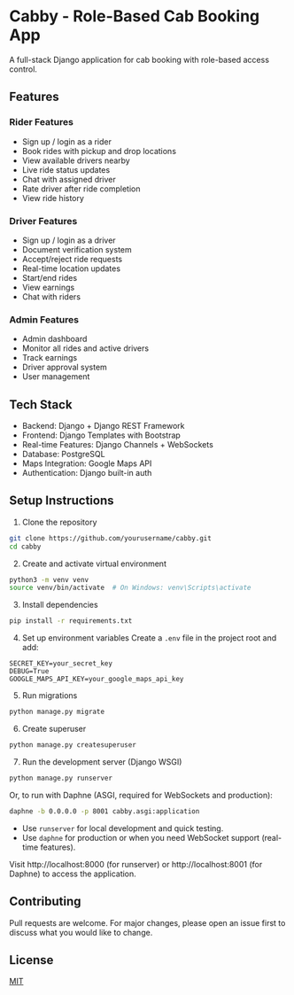 # Cabby - Role-Based Cab Booking App

A full-stack Django application for cab booking with role-based access control.

## Features

### Rider Features
- Sign up / login as a rider
- Book rides with pickup and drop locations
- View available drivers nearby
- Live ride status updates
- Chat with assigned driver
- Rate driver after ride completion
- View ride history

### Driver Features
- Sign up / login as a driver
- Document verification system
- Accept/reject ride requests
- Real-time location updates
- Start/end rides
- View earnings
- Chat with riders

### Admin Features
- Admin dashboard
- Monitor all rides and active drivers
- Track earnings
- Driver approval system
- User management

## Tech Stack
- Backend: Django + Django REST Framework
- Frontend: Django Templates with Bootstrap
- Real-time Features: Django Channels + WebSockets
- Database: PostgreSQL
- Maps Integration: Google Maps API
- Authentication: Django built-in auth

## Setup Instructions

1. Clone the repository
```bash
git clone https://github.com/yourusername/cabby.git
cd cabby
```

2. Create and activate virtual environment
```bash
python3 -m venv venv
source venv/bin/activate  # On Windows: venv\Scripts\activate
```

3. Install dependencies
```bash
pip install -r requirements.txt
```

4. Set up environment variables
Create a `.env` file in the project root and add:
```
SECRET_KEY=your_secret_key
DEBUG=True
GOOGLE_MAPS_API_KEY=your_google_maps_api_key
```

5. Run migrations
```bash
python manage.py migrate
```

6. Create superuser
```bash
python manage.py createsuperuser
```

7. Run the development server (Django WSGI)
```bash
python manage.py runserver
```

Or, to run with Daphne (ASGI, required for WebSockets and production):
```bash
daphne -b 0.0.0.0 -p 8001 cabby.asgi:application
```

- Use `runserver` for local development and quick testing.
- Use `daphne` for production or when you need WebSocket support (real-time features).

Visit http://localhost:8000 (for runserver) or http://localhost:8001 (for Daphne) to access the application.

## Contributing
Pull requests are welcome. For major changes, please open an issue first to discuss what you would like to change.

## License
[MIT](https://choosealicense.com/licenses/mit/) 